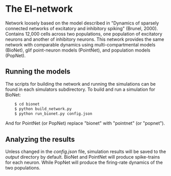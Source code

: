 # The EI-network

Network loosely based on the model described in "Dynamics of sparsely connected networks of excitatory
and inhibitory spiking" (Brunel, 2000). Contains 12,000 cells across two populations, one population of excitatory
neurons and another of inhibitory neurons. This network provides the same network with comparable dynamics using 
multi-compartmental models (BioNet), glif point-neuron models (PointNet), and population models (PopNet). 

## Running the models

The scripts for building the network and running the simulations can be found in each simulators subdirectory. To
build and run a simulation for BioNet:

```bash
	$ cd bionet
	$ python build_network.py
	$ python run_bionet.py config.json
```

And for PointNet (or PopNet) replace "bionet" with "pointnet" (or "popnet").


## Analyzing the results

Unless changed in the *config.json* file, simulation results will be saved to the *output* directory by default. BioNet
and PointNet will produce spike-trains for each neuron. While PopNet will produce the firing-rate dynamics of the 
two populations.


